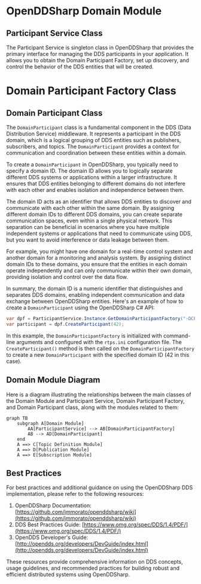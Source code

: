 # OpenDDSharp Domain Module

## Participant Service Class

The Participant Service is singleton class in OpenDDSharp that provides the primary interface for managing
the DDS participants in your application. It allows you to obtain the Domain Participant Factory, set up discovery,
and control the behavior of the DDS entities that will be created.

# Domain Participant Factory Class

## Domain Participant Class
The `DomainParticipant` class is a fundamental component in the DDS (Data Distribution Service) middleware.
It represents a participant in the DDS domain, which is a logical grouping of DDS entities such as publishers,
subscribers, and topics. The `DomainParticipant` provides a context for communication and coordination between
these entities within a domain.

To create a `DomainParticipant` in OpenDDSharp, you typically need to specify a domain ID. The domain ID allows you
to logically separate different DDS systems or applications within a larger infrastructure.
It ensures that DDS entities belonging to different domains do not interfere with each other and enables isolation and
independence between them.

The domain ID acts as an identifier that allows DDS entities to discover and communicate with each other within
the same domain. By assigning different domain IDs to different DDS domains, you can create separate communication
spaces, even within a single physical network. This separation can be beneficial in scenarios where you have multiple
independent systems or applications that need to communicate using DDS, but you want to avoid interference
or data leakage between them.

For example, you might have one domain for a real-time control system and another domain for a monitoring
and analysis system. By assigning distinct domain IDs to these domains, you ensure that the entities in each domain
operate independently and can only communicate within their own domain, providing isolation and control over the data
flow.

In summary, the domain ID is a numeric identifier that distinguishes and separates DDS domains, enabling
independent communication and data exchange between OpenDDSharp entities. Here's an example of how to create a
`DomainParticipant` using the OpenDDSharp C# API:

```csharp
var dpf = ParticipantService.Instance.GetDomainParticipantFactory("-DCPSConfigFile", "rtps.ini");
var participant = dpf.CreateParticipant(42);
```

In this example, the `DomainParticipantFactory` is initialized with command-line arguments and configured with the
`rtps.ini` configuration file. The `CreateParticipant()` method is then called on the `DomainParticipantFactory`
to create a new `DomainParticipant` with the specified domain ID (42 in this case).



## Domain Module Diagram

Here is a diagram illustrating the relationships between the main classes of the Domain Module and Participant Service, Domain Participant Factory,
and Domain Participant class, along with the modules related to them:

```mermaid
graph TB
    subgraph A[Domain Module]
        AA[ParticipantService] --> AB[DomainParticipantFactory]
        AB --> AD[DomainParticipant]
    end     
    A ==> C[Topic Definition Module]
    A ==> D[Publication Module]
    A ==> E[Subscription Module]
```

## Best Practices

For best practices and additional guidance on using the OpenDDSharp DDS implementation, please refer to the following resources:

1. OpenDDSharp Documentation: [https://github.com/jmmorato/openddsharp/wiki](https://github.com/jmmorato/openddsharp/wiki)
2. DDS Best Practices Guide: [https://www.omg.org/spec/DDS/1.4/PDF/](https://www.omg.org/spec/DDS/1.4/PDF/)
3. OpenDDS Developer's Guide: [http://opendds.org/developers/DevGuide/index.html](http://opendds.org/developers/DevGuide/index.html)

These resources provide comprehensive information on DDS concepts, usage guidelines, and recommended practices for building robust and efficient distributed systems using OpenDDSharp.
